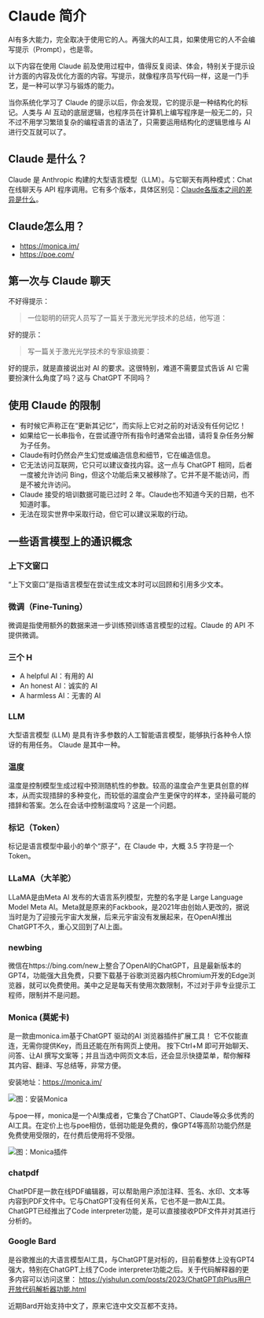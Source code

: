 # Claude 简介

AI有多大能力，完全取决于使用它的人。再强大的AI工具，如果使用它的人不会编写提示（Prompt），也是零。

以下内容在使用 Claude 前及使用过程中，值得反复阅读、体会，特别关于提示设计方面的内容及优化方面的内容。写提示，就像程序员写代码一样，这是一门手艺，是一种可以学习与锻炼的能力。

当你系统化学习了 Claude 的提示以后，你会发现，它的提示是一种结构化的标记。人类与 AI 互动的底层逻辑，也程序员在计算机上编写程序是一般无二的，只不过不用学习繁琐复杂的编程语言的语法了，只需要运用结构化的逻辑思维与 AI 进行交互就可以了。

## Claude 是什么？

Claude 是 Anthropic 构建的大型语言模型（LLM）。与它聊天有两种模式：Chat 在线聊天与 API 程序调用。它有多个版本，具体区别见：[Claude各版本之间的差异是什么](https://yishulun.com/posts/2023/Claude各版本之间的差异是什么.html)。

## Claude怎么用？

- https://monica.im/
- https://poe.com/

## 第一次与 Claude 聊天

不好得提示：

> 一位聪明的研究人员写了一篇关于激光光学技术的总结，他写道：

好的提示：

> 写一篇关于激光光学技术的专家级摘要：

好的提示，就是直接说出对 AI 的要求。这很特别，难道不需要显式告诉 AI 它需要扮演什么角度了吗？这与 ChatGPT 不同吗？

## 使用 Claude 的限制

- 有时候它声称正在“更新其记忆”，而实际上它对之前的对话没有任何记忆！
- 如果给它一长串指令，在尝试遵守所有指令时通常会出错，请将复杂任务分解为子任务。
- Claude有时仍然会产生幻觉或编造信息和细节，它在编造信息。
- 它无法访问互联网，它只可以建议查找内容。这一点与 ChatGPT 相同，后者一度被允许访问 Bing，但这个功能后来又被移除了。它并不是不能访问，而是不被允许访问。
- Claude 接受的培训数据可能已过时 2 年。Claude也不知道今天的日期，也不知道时事。
- 无法在现实世界中采取行动，但它可以建议采取的行动。

## 一些语言模型上的通识概念

### 上下文窗口

“上下文窗口”是指语言模型在尝试生成文本时可以回顾和引用多少文本。

### 微调（Fine-Tuning）

微调是指使用额外的数据来进一步训练预训练语言模型的过程。Claude 的 API 不提供微调。

### 三个 H

- A helpful AI：有用的 AI
- An honest AI：诚实的 AI
- A harmless AI：无害的 AI

### LLM

大型语言模型 (LLM) 是具有许多参数的人工智能语言模型，能够执行各种令人惊讶的有用任务。 Claude 是其中一种。

### 温度

温度是控制模型生成过程中预测随机性的参数。较高的温度会产生更具创意的样本，从而实现措辞的多种变化，而较低的温度会产生更保守的样本，坚持最可能的措辞和答案。怎么在会话中控制温度吗？这是一个问题。

### 标记（Token）

标记是语言模型中最小的单个“原子”，在 Claude 中，大概 3.5 字符是一个 Token。

### LLaMA（大羊驼）

LLaMA是由Meta AI 发布的大语言系列模型，完整的名字是 Large Language Model Meta AI。Meta就是原来的Fackbook，是2021年由创始人更改的，据说当时是为了迎接元宇宙大发展，后来元宇宙没有发展起来，在OpenAI推出ChatGPT不久，重心又回到了AI上面。

### newbing

微信在https://bing.com/new上整合了OpenAI的ChatGPT，且是最新版本的GPT4，功能强大且免费，只要下载基于谷歌浏览器内核Chromium开发的Edge浏览器，就可以免费使用。美中之足是每天有使用次数限制，不过对于非专业提示工程师，限制并不是问题。

### Monica (莫妮卡) 

是一款由monica.im基于ChatGPT 驱动的AI 浏览器插件扩展工具！ 它不仅能直连，无需你提供Key，而且还能在所有网页上使用。 按下Ctrl+M 即可开始聊天、问答、让AI 撰写文案等；并且当选中网页文本后，还会显示快捷菜单，帮你解释其内容、翻译、写总结等，非常方便。

安装地址：https://monica.im/

![图：安装Monica](https://cdn.jsdelivr.net/gh/rixingyike/images@master/2023/202307270951156.png)

与poe一样，monica是一个AI集成者，它集合了ChatGPT、Claude等众多优秀的AI工具。在定价上也与poe相仿，低弱功能是免费的，像GPT4等高阶功能仍然是免费使用受限的，在付费后使用将不受限。

![图：Monica插件](https://cdn.jsdelivr.net/gh/rixingyike/images@master/2023/202307270951052.png)

### chatpdf

ChatPDF是一款在线PDF编辑器，可以帮助用户添加注释、签名、水印、文本等内容到PDF文件中。它与ChatGPT没有任何关系，它也不是一款AI工具。ChatGPT已经推出了Code interpreter功能，是可以直接接收PDF文件并对其进行分析的。

### Google Bard

是谷歌推出的大语言模型AI工具，与ChatGPT是对标的，目前看整体上没有GPT4强大，特别在ChatGPT上线了Code interpreter功能之后。关于代码解释器的更多内容可以访问这里：
https://yishulun.com/posts/2023/ChatGPT向Plus用户开放代码解析器功能.html

近期Bard开始支持中文了，原来它连中文交互都不支持。